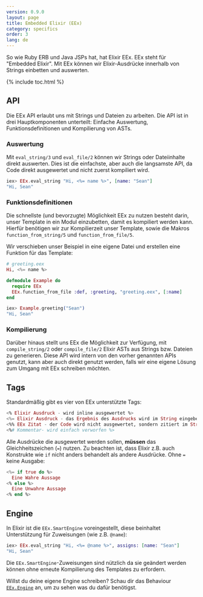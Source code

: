 ```yaml
---
version: 0.9.0
layout: page
title: Embedded Elixir (EEx)
category: specifics
order: 3
lang: de
---
```


So wie Ruby ERB und Java JSPs hat, hat Elixir EEx. EEx steht für "Embedded Elixir". Mit EEx können wir Elixir-Ausdrücke innerhalb von Strings einbetten und auswerten.

{% include toc.html %}

## API

Die EEx API erlaubt uns mit Strings und Dateien zu arbeiten. Die API ist in drei Hauptkomponenten unterteilt: Einfache Auswertung, Funktionsdefinitionen und Kompilierung von ASTs.

### Auswertung

Mit `eval_string/3` und `eval_file/2` können wir Strings oder Dateiinhalte direkt auswerten. Dies ist die einfachste, aber auch die langsamste API, da Code direkt ausgewertet und nicht zuerst kompiliert wird.

```elixir
iex> EEx.eval_string "Hi, <%= name %>", [name: "Sean"]
"Hi, Sean"
```

### Funktionsdefinitionen

Die schnellste (und bevorzugte) Möglichkeit EEx zu nutzen besteht darin, unser Template in ein Modul einzubetten, damit es kompiliert werden kann. Hierfür benötigen wir zur Kompilierzeit unser Template, sowie die Makros `function_from_string/5` und `function_from_file/5`.

Wir verschieben unser Beispiel in eine eigene Datei und erstellen eine Funktion für das Template:

```elixir
# greeting.eex
Hi, <%= name %>

defmodule Example do
  require EEx
  EEx.function_from_file :def, :greeting, "greeting.eex", [:name]
end

iex> Example.greeting("Sean")
"Hi, Sean"
```

### Kompilierung

Darüber hinaus stellt uns EEx die Möglichkeit zur Verfügung, mit `compile_string/2` oder `compile_file/2` Elixir ASTs aus Strings bzw. Dateien zu generieren. Diese API wird intern von den vorher genannten APIs genutzt, kann aber auch direkt genutzt werden, falls wir eine eigene Lösung zum Umgang mit EEx schreiben möchten.


## Tags

Standardmäßig gibt es vier von EEx unterstützte Tags:

```elixir
<% Elixir Ausdruck - wird inline ausgewertet %>
<%= Elixir Ausdruck - das Ergebnis des Ausdrucks wird im String eingebettet %>
<%% EEx Zitat - der Code wird nicht ausgewertet, sondern zitiert im String wiedergegeben %>
<%# Kommentar- wird einfach verworfen %>
```

Alle Ausdrücke die ausgewertet werden sollen, __müssen__ das Gleichheitszeichen (`=`) nutzen. Zu beachten ist, dass Elixir z.B. auch Konstrukte wie `if` nicht anders behandelt als andere Ausdrücke. Ohne `=` keine Ausgabe: 

```elixir
<%= if true do %>
  Eine Wahre Aussage
<% else %>
  Eine Unwahre Aussage
<% end %>
```

## Engine

In Elixir ist die `EEx.SmartEngine` voreingestellt, diese beinhaltet Unterstützung für Zuweisungen (wie z.B. `@name`):

```elixir
iex> EEx.eval_string "Hi, <%= @name %>", assigns: [name: "Sean"]
"Hi, Sean"
```
Die `EEx.SmartEngine`-Zuweisungen sind nützlich da sie geändert werden können ohne erneute Kompilierung des Templates zu erfordern.

Willst du deine eigene Engine schreiben? Schau dir das Behaviour [`EEx.Engine`](http://elixir-lang.org/docs/stable/eex/EEx.Engine.html) an, um zu sehen was du dafür benötigst.

